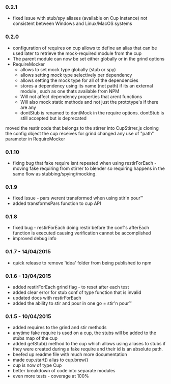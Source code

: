 ### 0.2.1
* fixed issue with stub/spy aliases (available on Cup instance) not consistent between
Windows and Linux/MacOS systems

### 0.2.0
* configuration of requires on cup allows to define an alias that can be used later to retrieve the mock-required module from the cup
* The parent module can now be set either globally or in the grind options
* RequireMocker
    - allows to set mock type globally (stub or spy)
    - allows setting mock type selectively per dependency
    - allows setting the mock type for all of the dependencies 
    - stores a dependency using its name (not path) if its an external module , such as one thats available from NPM
    - Will not affect dependency properties that arent functions
    - Will also mock static methods and not just the prototype's if there are any
    - dontStub is renamed to dontMock in the require options. dontStub is still accepted but is deprecated

moved the restir code that belongs to the stirrer into CupStirrer.js
cloning the config object the cup receives for grind
changed any use of "path" parameter in RequireMocker

### 0.1.10
* fixing bug that fake require isnt repeated when using restirForEach -
moving fake requiring from stirrer to blender so requiring happens in the same flow as stubbing/spying/mocking.

### 0.1.9

* fixed issue - pars werent transformed when using stir'n pour™
* added transformsPars function to cup API

### 0.1.8

* fixed bug - restirForEach doing restir before the conf's afterEach function is executed causing verification cannot be accomplished
* improved debug info

### 0.1.7 - 14/04/2015

* quick release to remove 'idea' folder from being published to npm

### 0.1.6 - 13/04/2015

* added restirForEach grind flag - to reset after each test
* added clear error for stub conf of type function that is invalid
* updated docs with restirForEach
* added the ability to stir and pour in one go = stir'n pour™

### 0.1.5 - 10/04/2015

* added requires to the grind and stir methods
* anytime fake require is used on a cup, the stubs will be added to the stubs map of the cup
* added getStub() method to the cup which allows using aliases to stubs if they were created during a fake require and their id is an absolute path.
* beefed up readme file with much more documentation
* made cup.start() alias to cup.brew()
* cup is now of type Cup
* better breakdown of code into separate modules
* even more tests - coverage at 100%